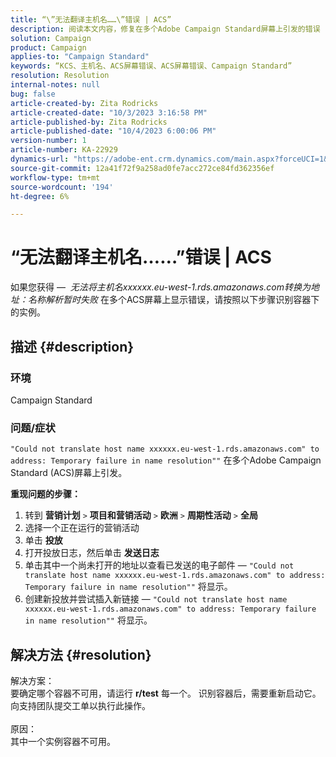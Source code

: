 ```yaml
---
title: “\”无法翻译主机名……\”错误 | ACS”
description: 阅读本文内容，修复在多个Adobe Campaign Standard屏幕上引发的错误
solution: Campaign
product: Campaign
applies-to: "Campaign Standard"
keywords: “KCS、主机名、ACS屏幕错误、ACS屏幕错误、Campaign Standard”
resolution: Resolution
internal-notes: null
bug: false
article-created-by: Zita Rodricks
article-created-date: "10/3/2023 3:16:58 PM"
article-published-by: Zita Rodricks
article-published-date: "10/4/2023 6:00:06 PM"
version-number: 1
article-number: KA-22929
dynamics-url: "https://adobe-ent.crm.dynamics.com/main.aspx?forceUCI=1&pagetype=entityrecord&etn=knowledgearticle&id=f94f75df-ff61-ee11-be6e-6045bd006268"
source-git-commit: 12a41f72f9a258ad0fe7acc272ce84fd362356ef
workflow-type: tm+mt
source-wordcount: '194'
ht-degree: 6%

---
```


# “无法翻译主机名……”错误 | ACS


如果您获得 —  *无法将主机名xxxxxx.eu-west-1.rds.amazonaws.com转换为地址：名称解析暂时失败* 在多个ACS屏幕上显示错误，请按照以下步骤识别容器下的实例。

## 描述 {#description}


### <b>环境</b>

Campaign Standard



### <b>问题/症状</b>

`"Could not translate host name xxxxxx.eu-west-1.rds.amazonaws.com" to address: Temporary failure in name resolution""` 在多个Adobe Campaign Standard (ACS)屏幕上引发。

<b>重现问题的步骤：</b>

1. 转到 <b>营销计划</b> `>`  <b>项目和营销活动</b> `>`  <b>欧洲</b> `>`  <b>周期性活动</b> `>`  <b>全局</b>
2. 选择一个正在运行的营销活动
3. 单击 <b>投放</b>
4. 打开投放日志，然后单击 <b>发送日志</b>
5. 单击其中一个尚未打开的地址以查看已发送的电子邮件 —  `"Could not translate host name xxxxxx.eu-west-1.rds.amazonaws.com" to address: Temporary failure in name resolution""` 将显示。
6. 创建新投放并尝试插入新链接 —  `"Could not translate host name xxxxxx.eu-west-1.rds.amazonaws.com" to address: Temporary failure in name resolution""` 将显示。



## 解决方法 {#resolution}

解决方案：<br>
要确定哪个容器不可用，请运行 <b>r/test</b> 每一个。
识别容器后，需要重新启动它。 向支持团队提交工单以执行此操作。
<br><br>原因：<br>
其中一个实例容器不可用。
